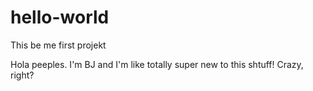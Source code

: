 # hello-world

This be me first projekt

Hola peeples.  I'm BJ and I'm like totally super new to this shtuff!  Crazy, right?
